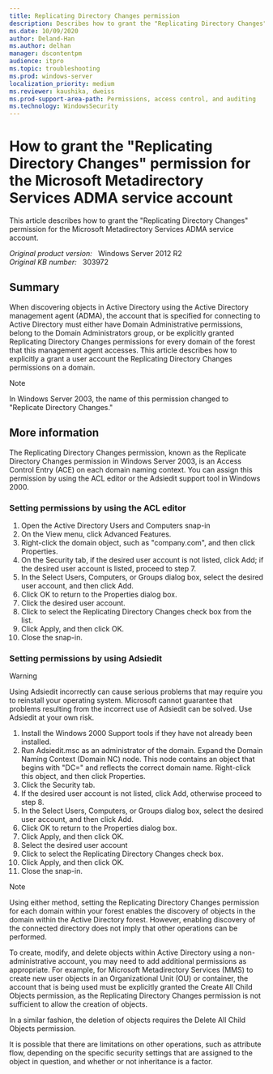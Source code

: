 ```yaml
---
title: Replicating Directory Changes permission 
description: Describes how to grant the "Replicating Directory Changes" permission for the Microsoft Metadirectory Services ADMA service account.
ms.date: 10/09/2020
author: Deland-Han
ms.author: delhan 
manager: dscontentpm
audience: itpro
ms.topic: troubleshooting
ms.prod: windows-server
localization_priority: medium
ms.reviewer: kaushika, dweiss
ms.prod-support-area-path: Permissions, access control, and auditing
ms.technology: WindowsSecurity
---
```

# How to grant the "Replicating Directory Changes" permission for the Microsoft Metadirectory Services ADMA service account

This article describes how to grant the "Replicating Directory Changes" permission for the Microsoft Metadirectory Services ADMA service account.

_Original product version:_ &nbsp; Windows Server 2012 R2  
_Original KB number:_ &nbsp; 303972

## Summary  

When discovering objects in Active Directory using the Active Directory management agent (ADMA), the account that is specified for connecting to Active Directory must either have Domain Administrative permissions, belong to the Domain Administrators group, or be explicitly granted Replicating Directory Changes permissions for every domain of the forest that this management agent accesses. This article describes how to explicitly a grant a user account the Replicating Directory Changes permissions on a domain.

>[!NOTE]
>In Windows Server 2003, the name of this permission changed to "Replicate Directory Changes."

## More information

The Replicating Directory Changes permission, known as the Replicate Directory Changes permission in Windows Server 2003, is an Access Control Entry (ACE) on each domain naming context. You can assign this permission by using the ACL editor or the Adsiedit support tool in Windows 2000.

### Setting permissions by using the ACL editor

1. Open the Active Directory Users and Computers snap-in
2. On the View menu, click Advanced Features.
3. Right-click the domain object, such as "company.com", and then click Properties.
4. On the Security tab, if the desired user account is not listed, click Add; if the desired user account is listed, proceed to step 7.
5. In the Select Users, Computers, or Groups dialog box, select the desired user account, and then click Add.
6. Click OK to return to the Properties dialog box.
7. Click the desired user account.
8. Click to select the Replicating Directory Changes check box from the list.
9. Click Apply, and then click OK.
10. Close the snap-in.

### Setting permissions by using Adsiedit

>[!WARNING]
>Using Adsiedit incorrectly can cause serious problems that may require you to reinstall your operating system. Microsoft cannot guarantee that problems resulting from the incorrect use of Adsiedit can be solved. Use Adsiedit at your own risk.  

1. Install the Windows 2000 Support tools if they have not already been installed.  
2. Run Adsiedit.msc as an administrator of the domain. Expand the Domain Naming Context (Domain NC) node. This node contains an object that begins with "DC=" and reflects the correct domain name. Right-click this object, and then click Properties.
3. Click the Security tab.
4. If the desired user account is not listed, click Add, otherwise proceed to step 8.
5. In the Select Users, Computers, or Groups dialog box, select the desired user account, and then click Add.
6. Click OK to return to the Properties dialog box.
7. Click Apply, and then click OK.
8. Select the desired user account
9. Click to select the Replicating Directory Changes check box.
10. Click Apply, and then click OK.
11. Close the snap-in.  

>[!NOTE]
>Using either method, setting the Replicating Directory Changes permission for each domain within your forest enables the discovery of objects in the domain within the Active Directory forest. However, enabling discovery of the connected directory does not imply that other operations can be performed.

To create, modify, and delete objects within Active Directory using a non-administrative account, you may need to add additional permissions as appropriate. For example, for Microsoft Metadirectory Services (MMS) to create new user objects in an Organizational Unit (OU) or container, the account that is being used must be explicitly granted the Create All Child Objects permission, as the Replicating Directory Changes permission is not sufficient to allow the creation of objects.

In a similar fashion, the deletion of objects requires the Delete All Child Objects permission.

It is possible that there are limitations on other operations, such as attribute flow, depending on the specific security settings that are assigned to the object in question, and whether or not inheritance is a factor.
